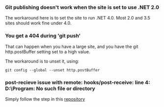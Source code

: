 ### Git publishing doesn't work when the site is set to use .NET 2.0

The workaround here is to set the site to run .NET 4.0. Most 2.0 and 3.5 sites should work fine under 4.0.


### You get a 404 during 'git push'

That can happen when you have a large site, and you have the git http.postBuffer setting set to a high value.

The workaround is to unset it, using:

    git config --global --unset http.postBuffer

### post-recieve issue with remote: hooks/post-receive: line 4: D:\Program: No such file or directory

Simply follow the step in this [repository](https://github.com/projectkudu/FixPostReceive)